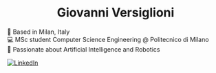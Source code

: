 <!-- INTRODUCTION -->
<h1 align="center">Giovanni Versiglioni</h1>

📍 Based in Milan, Italy\
💻 MSc student Computer Science Engineering @ Politecnico di Milano\
🤖 Passionate about Artificial Intelligence and Robotics

[![LinkedIn](https://img.shields.io/badge/LinkedIn-0077B5?style=for-the-badge&logo=linkedin&logoColor=white)](https://www.linkedin.com/in/giovanni-versiglioni-965789285/)
